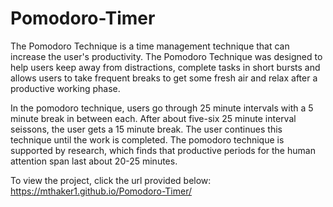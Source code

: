 # Pomodoro-Timer
The Pomodoro Technique is a time management technique that can increase the user's productivity. The Pomodoro Technique was designed to help users keep away from distractions, complete tasks in short bursts and allows users to take frequent breaks to get some fresh air and relax after a productive working phase. 

In the pomodoro technique, users go through 25 minute intervals with a 5 minute break in between each. After about five-six 25 minute interval seissons, the user gets a 15 minute break. The user continues this technique until the work is completed. The pomodoro technique is supported by research, which finds that productive periods for the human attention span last about 20-25 minutes.

To view the project, click the url provided below:
https://mthaker1.github.io/Pomodoro-Timer/ 

